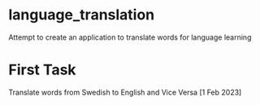 # language_translation
Attempt to create an application to translate words for language learning

# First Task
Translate words from Swedish to English and Vice Versa [1 Feb 2023]
